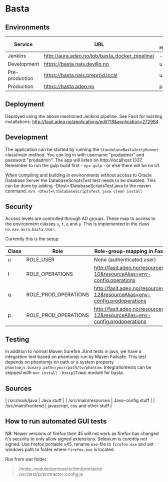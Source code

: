 Basta
=====



## Environments

| Service        | URL                                            | Fasit resource |
| -------------- | ---------------------------------------------- | -------------- |
| Jenkins        | http://aura.adeo.no/job/basta_docker_pipeline/ | -              |
| Development    | https://basta.nais.devillo.no                  | u1             |
| Pre-production | https://basta.nais.preprod.local               | u1             |
| Production     | https://basta.adeo.no                          | p              |


## Deployment

Deployed using the above mentioned Jenkins pipeline. See Fasit for existing installations: http://fasit.adeo.no/applications/edit?18&application=272984

## Development

The application can be started by running the `StandaloneBastaJettyRunner` class/main method. You can log in
with username "prodadmin" and password "prodadmin". The app will listen on http://localhost:1337.
Remember to run the gulp build first - `npx gulp` - or else there will be no UI.

When compiling and building in environments without access to Oracle Database Server the DatabaseScriptsTest test needs to be disabled.
This can be done by adding -Dtest=\!DatabaseScriptsTest.java to the maven command: `mvn -Dtest=\!DatabaseScriptsTest.java clean install`

## Security

Access levels are controlled through AD groups. These map to access to the environment classes `u`, `t`, `q` and `p`.
This is implemented in the class `no.nav.aura.basta.User`.
    
Currently this is the setup:

| Class | Role                 | Role-group-mapping in Fasit                                               
| ----- | -------------------- | ------------------------------------------------------------------------- |
| u     | ROLE_USER            | None (authenticated user)                                                 |
| t     | ROLE_OPERATIONS      | http://fasit.adeo.no/resources?10&resourceAlias=env-config.operations     |
| q     | ROLE_PROD_OPERATIONS | http://fasit.adeo.no/resources?12&resourceAlias=env-config.prodoperations |
| p     | ROLE_PROD_OPERATIONS | http://fasit.adeo.no/resources?12&resourceAlias=env-config.prodoperations |


## Testing

In addition to normal Maven Surefire JUnit tests in java, we have a integration test based on phantomjs run by Maven Failsafe. This test depends on phantomjs on path or a system property `phantomjs.binary.path=/your/path/to/phantom`. Integrationtests can be skipped with `mvn install -DskipITsWeb` module for basta.


## Sources

| /src/main/java      | Java stuff                      |
| /src/main/resources | Java-config stuff               |
| /src/main/frontend  | javascript, css and other stuff |


## How to run automated GUI tests

NB: Newer versions of firefox then 45 will not work as firefox has changed it's security to only allow signed extensions. Selenium is curently not signed. Use firefox portable v45, rename `exe`-file to `firefox.exe` and set windows path to folder where `firefox.exe` is located.

Run from war folder:
> ./node_modules/protractor/bin/protractor ./src/test/js/protractor_config.js
